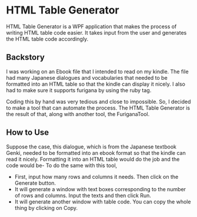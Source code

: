 # HTML Table Generator

HTML Table Generator is a WPF application that makes the process of writing HTML table code easier. It takes input from the user and generates the HTML table code accordingly.

## Backstory
I was working on an Ebook file that I intended to read on my kindle. The file had many Japanese dialogues and vocabularies that needed to be formatted into an HTML table so that the kindle can display it nicely.
I also had to make sure it supports furigana by using the ruby tag.

Coding this by hand was very tedious and close to impossible. So, I decided to make a tool that can automate the process. The HTML Table Generator is the result of that, along with another tool, the FuriganaTool.

## How to Use
Suppose the case, this dialogue, which is from the Japanese textbook Genki, needed to be formatted into an ebook format so that the kindle can read it nicely.
Formatting it into an HTML table would do the job and the code would be-
To do the same with this tool,
* First, input how many rows and columns it needs. Then click on the Generate button.
* It will generate a window with text boxes corresponding to the number of rows and columns. Input the texts and then click Run.
* It will generate another window with table code. You can copy the whole thing by clicking on Copy.
